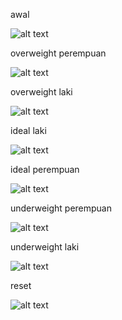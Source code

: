 awal


![alt text](https://github.com/tiaraaurellia/pengecekankesehatan/blob/master/kes1.PNG)

overweight perempuan


![alt text](https://github.com/tiaraaurellia/pengecekankesehatan/blob/master/kes2.PNG)

overweight laki


![alt text](https://github.com/tiaraaurellia/pengecekankesehatan/blob/master/kes3.PNG)


ideal laki


![alt text](https://github.com/tiaraaurellia/pengecekankesehatan/blob/master/kes4.PNG)

ideal perempuan


![alt text](https://github.com/tiaraaurellia/pengecekankesehatan/blob/master/kes5.PNG)

underweight perempuan


![alt text](https://github.com/tiaraaurellia/pengecekankesehatan/blob/master/kes6.PNG)

underweight laki


![alt text](https://github.com/tiaraaurellia/pengecekankesehatan/blob/master/kes7.PNG)

reset


![alt text](https://github.com/tiaraaurellia/pengecekankesehatan/blob/master/kes8.PNG)
